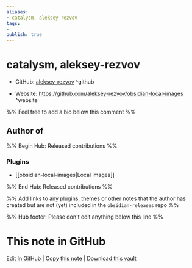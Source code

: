 ```yaml
---
aliases:
- catalysm, aleksey-rezvov
tags:
- 
publish: true
---
```


# catalysm, aleksey-rezvov

- GitHub: [aleksey-rezvov](https://github.com/aleksey-rezvov/) ^github
<!-- - Discord: `@` ^discord-->
- Website: <https://github.com/aleksey-rezvov/obsidian-local-images> ^website
<!-- - [[Publish sites|Publish site]]: <https://> ^publish-->

%% Feel free to add a bio below this comment %%


## Author of

%% Begin Hub: Released contributions %%
### Plugins
- [[obsidian-local-images|Local images]]

%% End Hub: Released contributions %%

%% Add links to any plugins, themes or other notes that the author has created but are not (yet) included in the `obsidian-releases` repo %%

<!--
### Unlisted plugins
-->

<!--
### Others
-->

<!--
## Sponsor this author
-->

<!-- - [[GitHub sponsors]]: [Sponsor @aleksey-rezvov on GitHub Sponsors](https://github.com/sponsors/aleksey-rezvov) ^github-sponsor-->
<!-- - [[Buy me a coffee]]: <https://> ^buy-me-a-coffee-->
<!-- - [[PayPal]]: <https://> ^paypal-->
<!-- - [[Patreon]]: <https://> ^patreon-->

<!--
## Follow this author
-->

<!-- - [[YouTube Channels|On YouTube]]: <https://> ^youtube-->
<!-- - Twitter: <https://> ^twitter-->
<!-- - ... -->

%% Hub footer: Please don't edit anything below this line %%

# This note in GitHub

<span class="git-footer">[Edit In GitHub](https://github.dev/obsidian-community/obsidian-hub/blob/main/01%20-%20Community/People/aleksey-rezvov.md "git-hub-edit-note") | [Copy this note](https://raw.githubusercontent.com/obsidian-community/obsidian-hub/main/01%20-%20Community/People/aleksey-rezvov.md "git-hub-copy-note") | [Download this vault](https://github.com/obsidian-community/obsidian-hub/archive/refs/heads/main.zip "git-hub-download-vault") </span>
